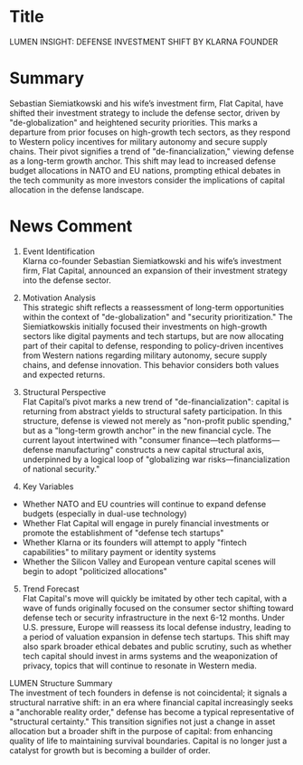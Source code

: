 # Title
LUMEN INSIGHT: DEFENSE INVESTMENT SHIFT BY KLARNA FOUNDER

# Summary
Sebastian Siemiatkowski and his wife’s investment firm, Flat Capital, have shifted their investment strategy to include the defense sector, driven by "de-globalization" and heightened security priorities. This marks a departure from prior focuses on high-growth tech sectors, as they respond to Western policy incentives for military autonomy and secure supply chains. Their pivot signifies a trend of "de-financialization," viewing defense as a long-term growth anchor. This shift may lead to increased defense budget allocations in NATO and EU nations, prompting ethical debates in the tech community as more investors consider the implications of capital allocation in the defense landscape.

# News Comment
1. Event Identification  
Klarna co-founder Sebastian Siemiatkowski and his wife’s investment firm, Flat Capital, announced an expansion of their investment strategy into the defense sector.

2. Motivation Analysis  
This strategic shift reflects a reassessment of long-term opportunities within the context of "de-globalization" and "security prioritization." The Siemiatkowskis initially focused their investments on high-growth sectors like digital payments and tech startups, but are now allocating part of their capital to defense, responding to policy-driven incentives from Western nations regarding military autonomy, secure supply chains, and defense innovation. This behavior considers both values and expected returns.

3. Structural Perspective  
Flat Capital’s pivot marks a new trend of "de-financialization": capital is returning from abstract yields to structural safety participation. In this structure, defense is viewed not merely as "non-profit public spending," but as a "long-term growth anchor" in the new financial cycle. The current layout intertwined with "consumer finance—tech platforms—defense manufacturing" constructs a new capital structural axis, underpinned by a logical loop of "globalizing war risks—financialization of national security."

4. Key Variables  
- Whether NATO and EU countries will continue to expand defense budgets (especially in dual-use technology)  
- Whether Flat Capital will engage in purely financial investments or promote the establishment of "defense tech startups"  
- Whether Klarna or its founders will attempt to apply "fintech capabilities" to military payment or identity systems  
- Whether the Silicon Valley and European venture capital scenes will begin to adopt "politicized allocations"

5. Trend Forecast  
Flat Capital's move will quickly be imitated by other tech capital, with a wave of funds originally focused on the consumer sector shifting toward defense tech or security infrastructure in the next 6-12 months. Under U.S. pressure, Europe will reassess its local defense industry, leading to a period of valuation expansion in defense tech startups. This shift may also spark broader ethical debates and public scrutiny, such as whether tech capital should invest in arms systems and the weaponization of privacy, topics that will continue to resonate in Western media.

LUMEN Structure Summary  
The investment of tech founders in defense is not coincidental; it signals a structural narrative shift: in an era where financial capital increasingly seeks a "anchorable reality order," defense has become a typical representative of "structural certainty." This transition signifies not just a change in asset allocation but a broader shift in the purpose of capital: from enhancing quality of life to maintaining survival boundaries. Capital is no longer just a catalyst for growth but is becoming a builder of order.
